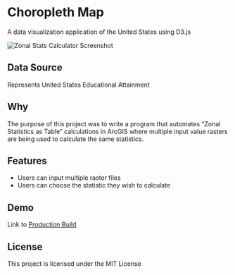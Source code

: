# Choropleth Map
A data visualization application of the United States using D3.js

![Zonal Stats Calculator Screenshot](https://bstefansen.github.io/Portfolio/images/choropleth.JPG)

## Data Source
Represents United States Educational Attainment

## Why
The purpose of this project was to write a program that automates “Zonal Statistics as Table” calculations in ArcGIS where multiple input value rasters are being used to calculate the same statistics.

## Features
- Users can input multiple raster files
- Users can choose the statistic they wish to calculate

## Demo
Link to <a href="https://bstefansen.github.io/choropleth-map/" target="_blank">Production Build</a>

## License
This project is licensed under the MIT License



